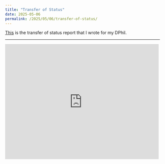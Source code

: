 ```yaml
---
title: "Transfer of Status"
date: 2025-05-06
permalink: /2025/05/06/transfer-of-status/
---
```


[This](https://jeswr.solidcommunity.net/public/tos-report-v4-cleaned-2.pdf) is the transfer of status report that I wrote for my DPhil.

---

<embed src="https://jeswr.solidcommunity.net/public/tos-report-v4-cleaned-2.pdf" width="500" height="375" 
 type="application/pdf">
